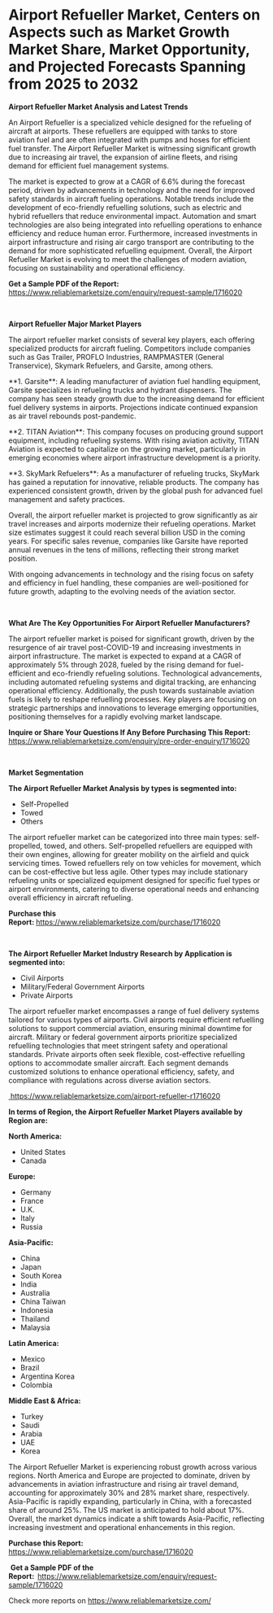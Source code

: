 <p><h1>Airport Refueller Market, Centers on Aspects such as Market Growth Market Share, Market Opportunity, and Projected Forecasts Spanning from 2025 to 2032</h1></p><p><strong>Airport Refueller Market Analysis and Latest Trends</strong></p>
<p><p>An Airport Refueller is a specialized vehicle designed for the refueling of aircraft at airports. These refuellers are equipped with tanks to store aviation fuel and are often integrated with pumps and hoses for efficient fuel transfer. The Airport Refueller Market is witnessing significant growth due to increasing air travel, the expansion of airline fleets, and rising demand for efficient fuel management systems.</p><p>The market is expected to grow at a CAGR of 6.6% during the forecast period, driven by advancements in technology and the need for improved safety standards in aircraft fueling operations. Notable trends include the development of eco-friendly refuelling solutions, such as electric and hybrid refuellers that reduce environmental impact. Automation and smart technologies are also being integrated into refuelling operations to enhance efficiency and reduce human error. Furthermore, increased investments in airport infrastructure and rising air cargo transport are contributing to the demand for more sophisticated refuelling equipment. Overall, the Airport Refueller Market is evolving to meet the challenges of modern aviation, focusing on sustainability and operational efficiency.</p></p>
<p><strong>Get a Sample PDF of the Report:&nbsp;</strong> <a href="https://www.reliablemarketsize.com/enquiry/request-sample/1716020?utm_campaign=2626&utm_medium=2&utm_source=Github&utm_content=ia&utm_term=28032025&utm_id=airport-refueller">https://www.reliablemarketsize.com/enquiry/request-sample/1716020</a></p>
<p>&nbsp;</p>
<p><strong>Airport Refueller Major Market Players</strong></p>
<p><p>The airport refueller market consists of several key players, each offering specialized products for aircraft fueling. Competitors include companies such as Gas Trailer, PROFLO Industries, RAMPMASTER (General Transervice), Skymark Refuelers, and Garsite, among others.</p><p>**1. Garsite**: A leading manufacturer of aviation fuel handling equipment, Garsite specializes in refueling trucks and hydrant dispensers. The company has seen steady growth due to the increasing demand for efficient fuel delivery systems in airports. Projections indicate continued expansion as air travel rebounds post-pandemic.</p><p>**2. TITAN Aviation**: This company focuses on producing ground support equipment, including refueling systems. With rising aviation activity, TITAN Aviation is expected to capitalize on the growing market, particularly in emerging economies where airport infrastructure development is a priority.</p><p>**3. SkyMark Refuelers**: As a manufacturer of refueling trucks, SkyMark has gained a reputation for innovative, reliable products. The company has experienced consistent growth, driven by the global push for advanced fuel management and safety practices.</p><p>Overall, the airport refueller market is projected to grow significantly as air travel increases and airports modernize their refueling operations. Market size estimates suggest it could reach several billion USD in the coming years. For specific sales revenue, companies like Garsite have reported annual revenues in the tens of millions, reflecting their strong market position.</p><p>With ongoing advancements in technology and the rising focus on safety and efficiency in fuel handling, these companies are well-positioned for future growth, adapting to the evolving needs of the aviation sector.</p></p>
<p>&nbsp;</p>
<p><strong>What Are The Key Opportunities For Airport Refueller Manufacturers?</strong></p>
<p><p>The airport refueller market is poised for significant growth, driven by the resurgence of air travel post-COVID-19 and increasing investments in airport infrastructure. The market is expected to expand at a CAGR of approximately 5% through 2028, fueled by the rising demand for fuel-efficient and eco-friendly refueling solutions. Technological advancements, including automated refueling systems and digital tracking, are enhancing operational efficiency. Additionally, the push towards sustainable aviation fuels is likely to reshape refuelling processes. Key players are focusing on strategic partnerships and innovations to leverage emerging opportunities, positioning themselves for a rapidly evolving market landscape.</p></p>
<p><strong>Inquire or Share Your Questions If Any Before Purchasing This Report:</strong> <a href="https://www.reliablemarketsize.com/enquiry/pre-order-enquiry/1716020?utm_campaign=2626&utm_medium=2&utm_source=Github&utm_content=ia&utm_term=28032025&utm_id=airport-refueller">https://www.reliablemarketsize.com/enquiry/pre-order-enquiry/1716020</a></p>
<p>&nbsp;</p>
<p><strong>Market Segmentation</strong></p>
<p><strong>The Airport Refueller Market Analysis by types is segmented into:</strong></p>
<p><ul><li>Self-Propelled</li><li>Towed</li><li>Others</li></ul></p>
<p><p>The airport refueller market can be categorized into three main types: self-propelled, towed, and others. Self-propelled refuellers are equipped with their own engines, allowing for greater mobility on the airfield and quick servicing times. Towed refuellers rely on tow vehicles for movement, which can be cost-effective but less agile. Other types may include stationary refueling units or specialized equipment designed for specific fuel types or airport environments, catering to diverse operational needs and enhancing overall efficiency in aircraft refueling.</p></p>
<p><strong>Purchase this Report:&nbsp;</strong><a href="https://www.reliablemarketsize.com/purchase/1716020?utm_campaign=2626&utm_medium=2&utm_source=Github&utm_content=ia&utm_term=28032025&utm_id=airport-refueller">https://www.reliablemarketsize.com/purchase/1716020</a></p>
<p>&nbsp;</p>
<p><strong>The Airport Refueller Market Industry Research by Application is segmented into:</strong></p>
<p><ul><li>Civil Airports</li><li>Military/Federal Government Airports</li><li>Private Airports</li></ul></p>
<p><p>The airport refueller market encompasses a range of fuel delivery systems tailored for various types of airports. Civil airports require efficient refuelling solutions to support commercial aviation, ensuring minimal downtime for aircraft. Military or federal government airports prioritize specialized refuelling technologies that meet stringent safety and operational standards. Private airports often seek flexible, cost-effective refuelling options to accommodate smaller aircraft. Each segment demands customized solutions to enhance operational efficiency, safety, and compliance with regulations across diverse aviation sectors.</p></p>
<p><a href="https://www.reliablemarketsize.com/airport-refueller-r1716020?utm_campaign=2626&utm_medium=2&utm_source=Github&utm_content=ia&utm_term=28032025&utm_id=airport-refueller">&nbsp;https://www.reliablemarketsize.com/airport-refueller-r1716020</a></p>
<p><strong>In terms of Region, the Airport Refueller Market Players available by Region are:</strong></p>
<p>
    <p> <strong> North America: </strong>
        <ul>
            <li>United States</li>
            <li>Canada</li>
        </ul>
        </p> 
    <p> <strong> Europe: </strong>
        <ul>
            <li>Germany</li>
            <li>France</li>
            <li>U.K.</li>
            <li>Italy</li>
            <li>Russia</li>
        </ul>
        </p> 
    <p> <strong> Asia-Pacific: </strong>
        <ul>
            <li>China</li>
            <li>Japan</li>
            <li>South Korea</li>
            <li>India</li>
            <li>Australia</li>
            <li>China Taiwan</li>
            <li>Indonesia</li>
            <li>Thailand</li>
            <li>Malaysia</li>
        </ul>
        </p> 
    <p> <strong> Latin America: </strong>
        <ul>
            <li>Mexico</li>
            <li>Brazil</li>
            <li>Argentina Korea</li>
            <li>Colombia</li>
        </ul>
        </p> 
    <p> <strong> Middle East & Africa: </strong>
        <ul>
            <li>Turkey</li>
            <li>Saudi</li>
            <li>Arabia</li>
            <li>UAE</li>
            <li>Korea</li>
        </ul>
    </p>
    </p>
<p><p>The Airport Refueller Market is experiencing robust growth across various regions. North America and Europe are projected to dominate, driven by advancements in aviation infrastructure and rising air travel demand, accounting for approximately 30% and 28% market share, respectively. Asia-Pacific is rapidly expanding, particularly in China, with a forecasted share of around 25%. The US market is anticipated to hold about 17%. Overall, the market dynamics indicate a shift towards Asia-Pacific, reflecting increasing investment and operational enhancements in this region.</p></p>
<p><strong>Purchase this Report: </strong><a href="https://www.reliablemarketsize.com/purchase/1716020?utm_campaign=2626&utm_medium=2&utm_source=Github&utm_content=ia&utm_term=28032025&utm_id=airport-refueller">https://www.reliablemarketsize.com/purchase/1716020</a></p>
<p>&nbsp;<strong>Get a Sample PDF of the Report:&nbsp;&nbsp;</strong><a href="https://www.reliablemarketsize.com/enquiry/request-sample/1716020?utm_campaign=2626&utm_medium=2&utm_source=Github&utm_content=ia&utm_term=28032025&utm_id=airport-refueller">https://www.reliablemarketsize.com/enquiry/request-sample/1716020</a></p>
<p><strong></strong></p>
<p>Check more reports on <a href="https://www.reliablemarketsize.com/?utm_campaign=2626&utm_medium=2&utm_source=Github&utm_content=ia&utm_term=28032025&utm_id=airport-refueller">https://www.reliablemarketsize.com/</a></p>